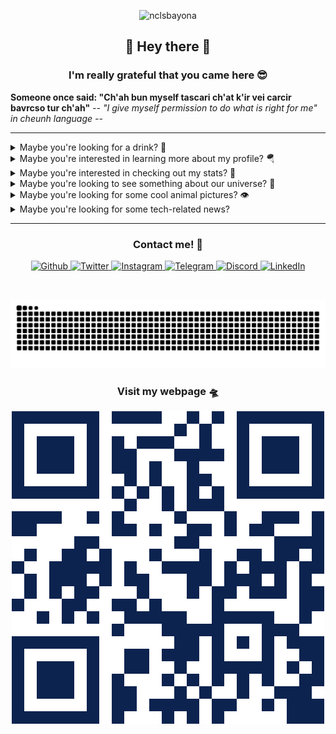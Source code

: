 <p align="center">

  <img src="https://socialify.git.ci/nclsbayona/nclsbayona/image?description=1&descriptionEditable=Come%20check%20my%20profile!&font=Bitter&pattern=Signal&theme=Dark" alt="nclsbayona" width="640" height="320" />

</p>

<h2 align="center">👋 Hey there 👋</h2>

<h3 align="center">I'm really grateful that you came here 😎</h3>

<!--p  align="center">
<img src="logo.png" alt="Logo" width="480">
</p-->



<p align="center">

  <strong align="center">Someone once said: &quot;Ch'ah bun myself tascari ch'at k'ir vei carcir bavrcso tur ch'ah&quot;</strong>
  <i>-- &quot;I give myself permission to do what is right for me&quot; in cheunh language --</i>

</p>

----

<details>
<summary>Maybe you're looking for a drink? 🍹</summary>
<br />
<h4 align="center">Zenmeister</h4>
<p align="center">

<img src="https://www.thecocktaildb.com/images/media/drink/qyuvsu1479209462.jpg" alt="Drink image" />

</p>
 
<h5 align="center">Alcoholic - Ordinary Drink</h5>

<h5 align="center">Neccesary ingredients</h5>
<table align="center">
<tr>
<td>
<table frame="box" rules="cols">
    <thead>
        <tr>
            <th style="padding-left: 1em; padding-right: 1em; text-align: center">Ingredient</th>
            <th style="padding-left: 1em; padding-right: 1em; text-align: center">Measure</th>
        </tr>
    </thead>
    <tbody>
        <tr>
            <td style="padding-left: 1em; padding-right: 1em; text-align: center; vertical-align: top">Jägermeister</td>
            <td style="padding-left: 1em; padding-right: 1em; text-align: center; vertical-align: top">1/2 oz </td>
        </tr>
        <tr>
            <td style="padding-left: 1em; padding-right: 1em; text-align: center; vertical-align: top">Root beer</td>
            <td style="padding-left: 1em; padding-right: 1em; text-align: center; vertical-align: top">1/2 oz </td>
        </tr>
    </tbody>
</table>
</td>
</tr>
</table>



<p align="center">
Mix together and enjoy
</p>

----

</details>

<details>
<summary>Maybe you're interested in learning more about my profile? 🪂</summary>
<br />
<h5 align="center">👀 Visitor count</h5>
<p align="center">

<img src="https://profile-counter.glitch.me/nclsbayona/count.svg"/>

</p>
<p align="center">

<img src="https://img.shields.io/github/followers/nclsbayona?color=003153&logo=github&style=for-the-badge"/>
<img src="https://img.shields.io/github/last-commit/nclsbayona/nclsbayona?color=003153&logo=github&style=for-the-badge&label=Latest%20Profile%20Commit">

</p>
<p align="center">

<img src="https://github-profile-trophy.vercel.app/?username=nclsbayona&theme=dracula&no-frame=false&margin-w=5&margin-h=5&no-bg=true&column=4">

</p>

----

</details>
<details>
<summary>Maybe you're interested in checking out my stats? 🐣</summary>
<br />
<h4 align="center">General GitHub Stats 🌀</h4>

<p align="center">

<!--h5>😃 General Overview</h5-->
<img src="https://github-readme-stats.vercel.app/api?username=nclsbayona&show_icons=true&count_private=true&include_all_commits=true&locale=en&theme=tokyonight" width="260">

<!--h5>Life-Time Stats Overview 😃</h5-->
<img src="https://github-readme-streak-stats.herokuapp.com/?user=nclsbayona&theme=algolia" width="260">

</p>

<br />

<h4 align="center">🤖 Programming Languages Stats</h4>

<p align="center">

<!--h5>Most Used Languages Stats 💾</h5-->
<img src="https://github-readme-stats.vercel.app/api/top-langs/?username=nclsbayona&show_icons=true&locale=en&langs_count=5&theme=tokyonight">

</p>

<br />

<h4 align="center">⌚General Weekly-Stats</h4>
<table align="center">
<tr>
<td>
<table frame="box" rules="cols">
    <thead>
        <tr>
            <th style="padding-left: 1em; padding-right: 1em; text-align: center">Language name</th>
            <th style="padding-left: 1em; padding-right: 1em; text-align: center">Time spent</th>
        </tr>
    </thead>
    <tbody>
        <tr>
            <td style="padding-left: 1em; padding-right: 1em; text-align: center; vertical-align: top">Java</td>
            <td style="padding-left: 1em; padding-right: 1em; text-align: center; vertical-align: top">2 hours and 20 minutes</td>
        </tr>
        <tr>
            <td style="padding-left: 1em; padding-right: 1em; text-align: center; vertical-align: top">YAML</td>
            <td style="padding-left: 1em; padding-right: 1em; text-align: center; vertical-align: top">0 hours and 11 minutes</td>
        </tr>
        <tr>
            <td style="padding-left: 1em; padding-right: 1em; text-align: center; vertical-align: top">XML</td>
            <td style="padding-left: 1em; padding-right: 1em; text-align: center; vertical-align: top">0 hours and 1 minutes</td>
        </tr>
        <tr>
            <td style="padding-left: 1em; padding-right: 1em; text-align: center; vertical-align: top">Other</td>
            <td style="padding-left: 1em; padding-right: 1em; text-align: center; vertical-align: top">0 hours and 0 minutes</td>
        </tr>
    </tbody>
</table>
</td>
<td>
<table frame="box" rules="cols">
    <thead>
        <tr>
            <th style="padding-left: 1em; padding-right: 1em; text-align: center">OS name</th>
            <th style="padding-left: 1em; padding-right: 1em; text-align: center">Time spent</th>
        </tr>
    </thead>
    <tbody>
        <tr>
            <td style="padding-left: 1em; padding-right: 1em; text-align: center; vertical-align: top">Windows</td>
            <td style="padding-left: 1em; padding-right: 1em; text-align: center; vertical-align: top">2 hours and 33 minutes</td>
        </tr>
    </tbody>
</table>
</td>
</tr>
</table>

----
</details>

<details>
<summary>Maybe you're looking to see something about our universe? 🔭</summary>

<br />
<h4 align="center">NGC 1097: Spiral Galaxy with Supernova - ©️ NASA @ 2023-10-11</h4>
<p align="center">

<img src="https://apod.nasa.gov/apod/image/2310/Ngc1097wSn_Miller_1008.gif" alt="NGC 1097: Spiral Galaxy with Supernova image" />

</p>
 
<h5 align="center">What's happening in the lower arm of this spiral galaxy? A supernova. Last month, supernova SN 2023rve was discovered with UAE's Al-Khatim Observatory and later found to be consistent with the death explosion of a massive star, possibly leaving behind a black hole. Spiral galaxy NGC 1097 is a relatively close 45 million light years away and visible with a small telescope toward the southern constellation of the Furnace (Fornax).  The galaxy is notable not only for its picturesque spiral arms, but also for faint jets consistent with ancient star streams left over from a galactic collision -- possibly with the small galaxy seen between its arms on the lower left. The featured image highlights the new supernova by blinking between two exposures taken several months apart. Finding supernovas in nearby galaxies can be important in determining the scale and expansion rate of our entire universe -- a topic currently of unexpected tension and much debate.    APOD editor to speak: in Houghton, Michigan on Thursday, October 12 at 6 pm</h5>

----

</details>

<details>
<summary>Maybe you're looking for some cool animal pictures? 👁️</summary>

<br />
<table align="center">
<tr>
<td>
<img src="https://cdn.animality.xyz/dog/16.png" width="180"/>
</td>
<td>
<img src="https://cdn.animality.xyz/duck/24.png" width="180"/>
</td>
<td>
<img src="https://cdn.animality.xyz/fox/24.png" width="180"/>
</td>
</tr>
<tr>
<td>
<img src="https://cdn.animality.xyz/cat/10.png" width="180"/>
</td>
<td>
<img src="https://cdn.animality.xyz/bird/8.png" width="180"/>
</td>
<td>
<img src="https://cdn.animality.xyz/panda/6.png" width="180"/>
</td>
</tr>
<tr>
<td>
<img src="https://cdn.animality.xyz/redpanda/7.png" width="180"/>
</td>
<td>
<img src="https://cdn.animality.xyz/koala/11.png" width="180"/>
</td>
<td>
<img src="https://cdn.animality.xyz/whale/22.png" width="180"/>
</td>
</tr>
<tr>
<td>
<img src="https://cdn.animality.xyz/dolphin/2.png" width="180"/>
</td>
<td>
<img src="https://cdn.animality.xyz/kangaroo/14.png" width="180"/>
</td>
<td>
<img src="https://cdn.animality.xyz/rabbit/16.png" width="180"/>
</td>
</tr>
<tr>
<td>
<img src="https://cdn.animality.xyz/lion/22.png" width="180"/>
</td>
<td>
<img src="https://cdn.animality.xyz/bear/19.png" width="180"/>
</td>
<td>
<img src="https://cdn.animality.xyz/frog/19.png" width="180"/>
</td>
</tr>
<tr>
<td>
<img src="https://cdn.animality.xyz/penguin/17.png" width="180"/>
</td>
<td>
<img src="https://cdn.animality.xyz/axolotl/14.png" width="180"/>
</td>
<td>
<img src="https://cdn.animality.xyz/capybara/11.png" width="180"/>
</td>
</tr>
<tr>
<td>
<img src="https://cdn.animality.xyz/hedgehog/3.png" width="180"/>
</td>
<td>
<img src="https://cdn.animality.xyz/turtle/8.png" width="180"/>
</td>
<td>
<img src="https://cdn.animality.xyz/narwhal/6.png" width="180"/>
</td>
</tr>
<tr>
<td>
<img src="https://cdn.animality.xyz/squirrel/1.png" width="180"/>
</td>
<td>
<img src="https://cdn.animality.xyz/fish/11.png" width="180"/>
</td>
<td>
<img src="https://cdn.animality.xyz/horse/0.png" width="180"/>
</td>
</tr>
</table>

----

</details>


<details>
<summary>Maybe you're looking for some tech-related news? </summary>

<br />

<details>
<summary>PS5 Slim Explained - Price, Release Date, Removable Disc Drive - Push Square by None</summary>
<p align="center">
<img src="https://i.ytimg.com/vi/_bxTXKY208I/maxresdefault.jpg" alt="PS5 Slim Explained - Price, Release Date, Removable Disc Drive - Push Square" />

<a href="https://www.youtube.com/watch?v=_bxTXKY208I" > The PS5 has just had a facelift with a brand new design. From detachable disc drives to storage upgrades, here's everything you need to know about the new PS... </a> 
</p>

</details>

<details>
<summary>Snag A 2TB Western Digital PS5 SSD For $100 During Prime Day - GameSpot by Steven Petite</summary>
<p align="center">
<img src="https://www.gamespot.com/a/uploads/screen_kubrick/1595/15950357/4203110-westerndigitalsn850thumbnail.png" alt="Snag A 2TB Western Digital PS5 SSD For $100 During Prime Day - GameSpot" />

<a href="https://www.gamespot.com/articles/snag-a-2tb-western-digital-ps5-ssd-for-100-during-prime-day/1100-6517022/" > You can also save big on 1TB and 4TB models of the popular WD Black SN850X. </a> 
</p>

</details>

<details>
<summary>Fujifilm launches GFX100 II mirrorless camera in India - Times of India - Times of India by TIMESOFINDIA.COM</summary>
<p align="center">
<img src="https://static.toiimg.com/thumb/msid-104323636,width-1070,height-580,imgsize-82056,resizemode-75,overlay-toi_sw,pt-32,y_pad-40/photo.jpg" alt="Fujifilm launches GFX100 II mirrorless camera in India - Times of India - Times of India" />

<a href="https://timesofindia.indiatimes.com/gadgets-news/fujifilm-launches-gfx100-ii-mirrorless-camera-in-india/articleshow/104323637.cms" > Fujifilm India has launched the Fujifilm GFX100 II camera, the latest addition to the GFX series of mirrorless digital cameras. The camera features a </a> 
</p>

</details>

<details>
<summary>RuneScape Ditches Battle Pass After Players Revolt - Kotaku by Ashley Bardhan</summary>
<p align="center">
<img src="https://i.kinja-img.com/image/upload/c_fill,f_auto,fl_progressive,g_center,h_675,pg_1,q_80,w_1200/8df1b07775016d7de5c7390519eb08f8.jpg" alt="RuneScape Ditches Battle Pass After Players Revolt - Kotaku" />

<a href="https://kotaku.com/old-school-runescape-battle-pass-controversy-1850915102" > 2001 MMORPG RuneScape will retire its battle pass after only two months </a> 
</p>

</details>

<details>
<summary>Reviewer tests $3 SATA SSD, gets exactly what they paid for - Ars Technica by Scharon Harding</summary>
<p align="center">
<img src="https://cdn.arstechnica.net/wp-content/uploads/2023/10/goldenfir-760x380.jpg" alt="Reviewer tests $3 SATA SSD, gets exactly what they paid for - Ars Technica" />

<a href="https://arstechnica.com/gadgets/2023/10/reviewer-tests-3-sata-ssd-gets-exactly-what-they-paid-for/" > 120GB "Goldenfir" SSD put through wringer by StorageReview. </a> 
</p>

</details>



</details>


----

<h3 align="center">Contact me! 📇</h3>

<p align="center">
<a href="https://github.com/nclsbayona" target="_blank">
 <img alt="Github" src="https://img.shields.io/badge/GitHub-%2312180E.svg?&style=for-the-badge&logo=Github&logoColor=white">
</a>
<a href="https://twitter.com/nclsbayona" target="_blank">
 <img alt="Twitter" src="https://img.shields.io/badge/twitter-%231DA1F2.svg?&style=for-the-badge&logo=twitter&logoColor=white">
</a>
<a href="https://instagram.com/nclsbayona" target="_blank">
 <img alt="Instagram" src="https://img.shields.io/badge/-INSTAGRAM-critical?&style=for-the-badge&logo=instagram&logoColor=white">
</a>
<a href="https://t.me/nclsbayona" target="_blank">
 <img alt="Telegram" src="https://img.shields.io/badge/-TELEGRAM-blue?&style=for-the-badge&logo=telegram&logoColor=white">
</a>
<a href="https://www.discord.com/channels/@nclsbayona#6681" target="_blank">
 <img alt="Discord" src="https://img.shields.io/badge/-DISCORD-darkblue?&style=for-the-badge&logo=discord&logoColor=white">
</a>
<a href="https://www.linkedin.com/in/nclsbayona" target="_blank">
 <img alt="LinkedIn" src="https://img.shields.io/badge/-LINKEDIN-lightblue?&style=for-the-badge&logo=linkedin&logoColor=white">
</a>

</p>

<br />


<p align="center">

<img src="https://raw.githubusercontent.com/nclsbayona/Daily.dev-devcard-books/output/github-contribution-grid-snake-sissa.svg">

</p>

<h3 align="center">Visit my webpage 🛸</h3>

<p align="center">

<a href="https://nclsbayona.github.io" target="_blank">
 <img src="QR.png">
</a>

</p>
